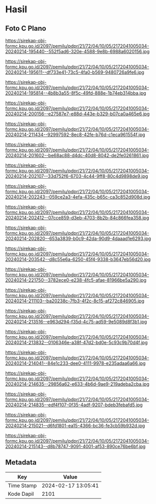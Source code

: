 # Hasil

## Foto C Plano

https://sirekap-obj-formc.kpu.go.id/2097/pemilu/pdpr/21/72/04/10/05/2172041005034-20240214-195440--552f5ad6-320e-4588-9e8b-6988a6020156.jpg

https://sirekap-obj-formc.kpu.go.id/2097/pemilu/pdpr/21/72/04/10/05/2172041005034-20240214-195611--df733e41-73c5-4fa0-b569-9480726a9fe6.jpg

https://sirekap-obj-formc.kpu.go.id/2097/pemilu/pdpr/21/72/04/10/05/2172041005034-20240214-195814--4b8b3a55-8f5c-49fd-888e-1b74eb314bba.jpg

https://sirekap-obj-formc.kpu.go.id/2097/pemilu/pdpr/21/72/04/10/05/2172041005034-20240214-200156--e27587e7-e88d-443e-b329-b07ca0a465e6.jpg

https://sirekap-obj-formc.kpu.go.id/2097/pemilu/pdpr/21/72/04/10/05/2172041005034-20240214-211434--92997592-8ec8-42fe-b76d-c1eca961554f.jpg

https://sirekap-obj-formc.kpu.go.id/2097/pemilu/pdpr/21/72/04/10/05/2172041005034-20240214-201602--be68ac88-d4dc-40d8-8042-de2fe0261861.jpg

https://sirekap-obj-formc.kpu.go.id/2097/pemilu/pdpr/21/72/04/10/05/2172041005034-20240214-202107--33d752f6-6703-4c44-9ff8-80c4d9898de9.jpg

https://sirekap-obj-formc.kpu.go.id/2097/pemilu/pdpr/21/72/04/10/05/2172041005034-20240214-202243--059ce2a3-4efa-435c-b65c-ca3c852d908d.jpg

https://sirekap-obj-formc.kpu.go.id/2097/pemilu/pdpr/21/72/04/10/05/2172041005034-20240214-202412--07cce859-d3eb-4703-8b2b-84c866fea358.jpg

https://sirekap-obj-formc.kpu.go.id/2097/pemilu/pdpr/21/72/04/10/05/2172041005034-20240214-202820--653a3839-b0c9-42da-90d9-4daaad1e6293.jpg

https://sirekap-obj-formc.kpu.go.id/2097/pemilu/pdpr/21/72/04/10/05/2172041005034-20240214-203542--d8c55e6a-6250-45f4-9338-b3647eb56d20.jpg

https://sirekap-obj-formc.kpu.go.id/2097/pemilu/pdpr/21/72/04/10/05/2172041005034-20240214-221750--3782ece0-e238-4fc5-afae-81966be5a290.jpg

https://sirekap-obj-formc.kpu.go.id/2097/pemilu/pdpr/21/72/04/10/05/2172041005034-20240214-211103--ba20238c-7fb3-4f2c-8c15-af272c846905.jpg

https://sirekap-obj-formc.kpu.go.id/2097/pemilu/pdpr/21/72/04/10/05/2172041005034-20240214-213516--e963d294-f35d-4c75-ad59-9e5089d8f3b1.jpg

https://sirekap-obj-formc.kpu.go.id/2097/pemilu/pdpr/21/72/04/10/05/2172041005034-20240214-213832--0106346e-a38f-47d2-bd0e-5c93c9b70d4f.jpg

https://sirekap-obj-formc.kpu.go.id/2097/pemilu/pdpr/21/72/04/10/05/2172041005034-20240214-214041--84e1c233-dee0-4111-9978-e235adaa6a66.jpg

https://sirekap-obj-formc.kpu.go.id/2097/pemilu/pdpr/21/72/04/10/05/2172041005034-20240214-214635--29856a62-e633-4b6d-9ae9-219adeba2cba.jpg

https://sirekap-obj-formc.kpu.go.id/2097/pemilu/pdpr/21/72/04/10/05/2172041005034-20240214-214835--edf4f107-0f35-4adf-9207-bdeb3febafd5.jpg

https://sirekap-obj-formc.kpu.go.id/2097/pemilu/pdpr/21/72/04/10/05/2172041005034-20240214-215021--d6fd1801-ea15-4366-bc36-fe3cb59b932d.jpg

https://sirekap-obj-formc.kpu.go.id/2097/pemilu/pdpr/21/72/04/10/05/2172041005034-20240214-215143--d8b78747-9091-4001-af53-890ce76be6bf.jpg


## Metadata

| Key        | Value               |
| ---------- | ------------------- |
| Time Stamp | 2024-02-17 13:05:41 |
| Kode Dapil | 2101                |




